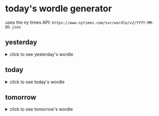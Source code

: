 # today's wordle generator

uses the ny times API: `https://www.nytimes.com/svc/wordle/v2/YYYY-MM-DD.json`

## yesterday

<details>
    <summary>click to see yesterday's wordle</summary>

    cover

</details>

## today

<details>
    <summary>click to see today's wordle</summary>

    terse

</details>

## tomorrow

<details>
    <summary>click to see tomorrow's wordle</summary>

    scent

</details>
